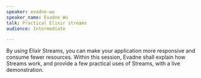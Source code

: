 ```yaml
---
speaker: evadne-wu
speaker_name: Evadne Wu
talk: Practical Elixir streams
audience: Intermediate

---
```

<p>By using Elixir Streams, you can make your application more responsive and consume fewer resources. Within this session, Evadne shall explain how Streams work, and provide a few practical uses of Streams, with a live demonstration.</p>